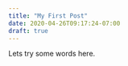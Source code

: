 ```yaml
---
title: "My First Post"
date: 2020-04-26T09:17:24-07:00
draft: true
---
```


Lets try some words here.